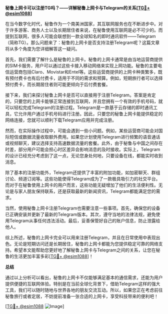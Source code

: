 **秘鲁上网卡可以注册TG吗？——详解秘鲁上网卡与Telegram的关系[[TG💪+ @esim1088](https://t.me/s/esim1088)]**

在当今数字化时代，秘鲁作为一个南美洲国家，其互联网服务也在不断进步中。对于许多游客、商务人士以及长期居住者来说，在秘鲁使用互联网是必不可少的。而提到互联网，很多人可能会联想到一款全球知名的即时通讯软件——Telegram（简称TG）。那么问题来了：秘鲁的上网卡是否支持注册Telegram呢？这篇文章将从多个角度为您详细解答这一疑问。

首先，我们需要了解什么是秘鲁的上网卡。秘鲁的上网卡通常是由当地运营商提供的SIM卡服务，用户可以通过这些卡接入移动网络来实现上网功能。秘鲁的主要电信运营商包括Claro、Movistar和Entel等。这些运营商提供的上网卡种类繁多，既有预付费卡也有后付费卡，适用于不同的需求和预算。例如，短期旅行者可以选择预付费卡，而长期居住者则可能更倾向于后付费套餐。

接下来，我们来探讨秘鲁上网卡是否可以直接用于注册Telegram。答案是肯定的，只要您的上网卡能够正常连接到互联网，并且您拥有一个有效的手机号码，就可以轻松完成Telegram的注册过程。Telegram是一款基于云存储的即时通讯工具，它允许用户通过手机号码进行注册。因此，只要您的秘鲁上网卡能提供稳定的网络连接，您就可以顺利下载Telegram应用并完成注册。

然而，在实际操作过程中，可能会遇到一些小问题。例如，某些运营商可能会对国际短信或数据流量收取额外费用。如果您计划使用Telegram进行频繁的语音通话或视频聊天，建议选择支持高速数据流量的套餐。此外，由于秘鲁与中国之间存在时差，部分用户可能会担心时区差异会影响消息的及时接收。实际上，Telegram的设计已经充分考虑到了这一点，无论您身处何地，只要设备在线，都能实时收到消息。

除了基本的注册功能外，Telegram还提供了丰富的附加功能，如加密聊天、群组讨论、频道订阅等。这些功能使得Telegram成为了一款极具吸引力的社交平台。而对于在秘鲁使用上网卡的用户而言，这些功能无疑增加了他们的生活便利性。无论是与家人朋友保持联系，还是获取最新的新闻资讯，Telegram都能满足您的需求。

当然，使用秘鲁上网卡注册Telegram也需要注意一些事项。首先，确保您的设备已正确安装并更新了最新的Telegram版本。其次，遵守当地的法律法规，避免使用Telegram从事任何违法活动。最后，妥善保管好自己的账户信息，防止泄露给他人。

综上所述，秘鲁的上网卡完全可以用来注册Telegram，并且在日常使用中表现出色。无论是短期访问还是长期居住，秘鲁的上网卡都能为您提供稳定可靠的网络支持。希望本文能帮助您更好地了解秘鲁上网卡与Telegram之间的关系，让您在秘鲁的生活更加丰富多彩[[TG💪+ @esim1088](https://t.me/s/esim1088)]！

**总结**

通过以上分析可以看出，秘鲁的上网卡不仅能够满足基本的通信需求，还能为用户提供便捷的互联网体验。特别是在当前全球化背景下，借助Telegram这样的强大工具，我们可以随时随地与世界各地的朋友交流互动。所以，如果您正在考虑前往秘鲁旅行或者定居，不妨提前准备一张合适的上网卡，享受科技带来的便利吧！

[[TG💪+ @esim1088](https://t.me/s/esim1088) ![Image](https://i.postimg.cc/4NQfJmqS/Snipaste-2025-05-13-00-14-12.png)]